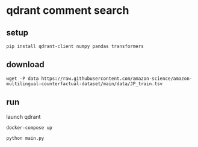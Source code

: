 # qdrant comment search

## setup

```shell
pip install qdrant-client numpy pandas transformers
```

## download

```shell
wget -P data https://raw.githubusercontent.com/amazon-science/amazon-multilingual-counterfactual-dataset/main/data/JP_train.tsv
```

## run

launch qdrant

```shell
docker-compose up
```

```shell
python main.py
```
